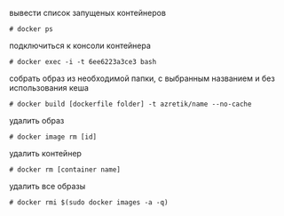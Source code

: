 вывести список запущеных контейнеров
```
# docker ps
```

подключиться к консоли контейнера
```
# docker exec -i -t 6ee6223a3ce3 bash
```

собрать образ из необходимой папки, с выбранным названием и без использования кеша
```
# docker build [dockerfile folder] -t azretik/name --no-cache
```

удалить образ
```
# docker image rm [id]
```

удалить контейнер
```
# docker rm [container name]
```

удалить все образы
```
# docker rmi $(sudo docker images -a -q)
```
